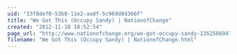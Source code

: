 ```yaml
---
uid: "33f8def0-53b8-11e2-aadf-5c969d8d366f"
title: "We Got This (Occupy Sandy) | NationofChange"
created: "2012-11-10 18:52:54"
page_url: "http://www.nationofchange.org/we-got-occupy-sandy-1352566947"
filename: "We Got This (Occupy Sandy) | NationofChange.html"
---
```

